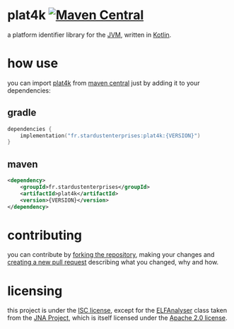 # plat4k [![Maven Central][badge-mvnc]][plat4k-mvnc]

a platform identifier library for the [JVM][jvm], written in [Kotlin][kotlin].

# how use

you can import [plat4k][plat4k] from [maven central][mvnc] just by adding it to your dependencies:

## gradle

```kotlin
dependencies {
    implementation("fr.stardustenterprises:plat4k:{VERSION}")
}
```

## maven

```xml
<dependency>
    <groupId>fr.stardustenterprises</groupId>
    <artifactId>plat4k</artifactId>
    <version>{VERSION}</version>
</dependency>
```

# contributing

you can contribute by [forking the repository][fork], making your changes and [creating a new pull request][new-pr]
describing what you changed, why and how.

# licensing

this project is under the [ISC license][blob-license], except for the [ELFAnalyser][blob-elf-analyser] class taken from
the [JNA Project][jna], which is itself licensed under the [Apache 2.0 license][apache-license-2.0].


<!-- Links -->

[jvm]: https://adoptium.net "adoptium website"

[kotlin]: https://kotlinlang.org "kotlin website"

[jna]: https://github.com/java-native-access/jna/ "jna github repository"

[plat4k]: https://github.com/stardust-enterprises/plat4k "plat4k github repository"

[fork]: https://github.com/stardust-enterprises/plat4k/fork "fork this repository"

[new-pr]: https://github.com/stardust-enterprises/plat4k/pulls/new "create a new pull request"

[new-issue]: https://github.com/stardust-enterprises/plat4k/issues/new "create a new issue"

[mvnc]: https://repo1.maven.org/maven2/ "maven central website"

[plat4k-mvnc]: https://maven-badges.herokuapp.com/maven-central/fr.stardustenterprises/plat4k "maven central repository"

[apache-license-2.0]: https://www.apache.org/licenses/LICENSE-2.0 "the apache 2.0 license"

[blob-license]: https://github.com/stardust-enterprises/plat4k/blob/trunk/LICENSE "LICENSE source file"

[blob-elf-analyser]: https://github.com/stardust-enterprises/plat4k/tree/trunk/src/main/kotlin/fr/stardust/enterprises/plat4k/jna/ELFAnalyser.kt "ELFAnalyser.kt source file"

<!-- Badges -->

[badge-mvnc]: https://maven-badges.herokuapp.com/maven-central/fr.stardustenterprises/plat4k/badge.svg "maven central badge"
